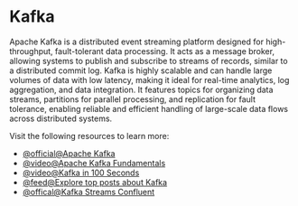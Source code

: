 # Kafka

Apache Kafka is a distributed event streaming platform designed for high-throughput, fault-tolerant data processing. It acts as a message broker, allowing systems to publish and subscribe to streams of records, similar to a distributed commit log. Kafka is highly scalable and can handle large volumes of data with low latency, making it ideal for real-time analytics, log aggregation, and data integration. It features topics for organizing data streams, partitions for parallel processing, and replication for fault tolerance, enabling reliable and efficient handling of large-scale data flows across distributed systems.

Visit the following resources to learn more:

- [@official@Apache Kafka](https://kafka.apache.org/quickstart)
- [@video@Apache Kafka Fundamentals](https://www.youtube.com/watch?v=B5j3uNBH8X4)
- [@video@Kafka in 100 Seconds](https://www.youtube.com/watch?v=uvb00oaa3k8)
- [@feed@Explore top posts about Kafka](https://app.daily.dev/tags/kafka?ref=roadmapsh)
- [@offical@Kafka Streams Confluent](https://docs.confluent.io/platform/current/streams/concepts.html)
